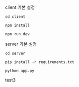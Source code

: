 client 기본 설정

```
cd client

npm install

npm run dev
```

server 기본 설정

```
cd server

pip install -r requirements.txt

python app.py
```

test3